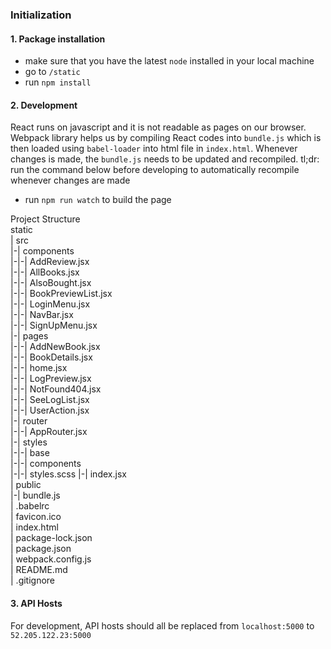 ### Initialization

#### 1. Package installation
- make sure that you have the latest `node` installed in your local machine
- go to `/static`
- run `npm install`

#### 2. Development
React runs on javascript and it is not readable as pages on our browser. Webpack library helps us by compiling React codes into `bundle.js` which is then loaded using `babel-loader` into html file in `index.html`. Whenever changes is made, the `bundle.js` needs to be updated and recompiled.
tl;dr: run the command below before developing to automatically recompile whenever changes are made
- run `npm run watch` to build the page

Project Structure  
static  
| src  
|-| components  
|-|-| AddReview.jsx  
|-|-| AllBooks.jsx  
|-|-| AlsoBought.jsx  
|-|-| BookPreviewList.jsx  
|-|-| LoginMenu.jsx  
|-|-| NavBar.jsx  
|-|-| SignUpMenu.jsx  
|-| pages  
|-|-| AddNewBook.jsx  
|-|-| BookDetails.jsx  
|-|-| home.jsx  
|-|-| LogPreview.jsx  
|-|-| NotFound404.jsx  
|-|-| SeeLogList.jsx  
|-|-| UserAction.jsx  
|-| router  
|-|-| AppRouter.jsx  
|-| styles  
|-|-| base  
|-|-| components  
|-|-| styles.scss
|-| index.jsx  
| public  
|-| bundle.js  
| .babelrc  
| favicon.ico  
| index.html  
| package-lock.json  
| package.json  
| webpack.config.js    
| README.md  
| .gitignore  

#### 3. API Hosts
For development, API hosts should all be replaced from `localhost:5000` to `52.205.122.23:5000`